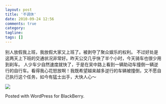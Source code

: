 ```yaml
---
layout: post
title: '不调休'
date: 2010-09-24 12:56
comments: true
category:
tagline:
tags: []
---
```


别人放假我上班，我放假大家又上班了。被剥夺了聚众娱乐的权利。
不过好处是这两天上下班的交通状况非常好。昨天公交几乎快了半个小时，今天骑车也很少用到刹车。
人少车少自然速度就快了，于是在吴中路上看到一辆助动车撞倒一辆逆行的自行车。看得我心花怒放啊！我既希望越来越多逆行的车辆被撞倒，又不愿自己执行这个任务，如今有猛士出手，大快人心～

[![](http://qingpei.me/images/in_post/img00001-20100924-1251.jpg)](http://qingpei.me/images/in_post/img00001-20100924-1251.jpg)

Posted with WordPress for BlackBerry.
